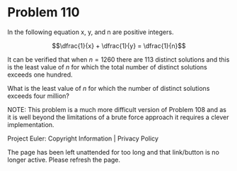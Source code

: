 #   Problem 110

   In the following equation x, y, and n are positive integers.

   $$\dfrac{1}{x} + \dfrac{1}{y} = \dfrac{1}{n}$$

   It can be verified that when $n = 1260$ there are 113 distinct solutions
   and this is the least value of $n$ for which the total number of distinct
   solutions exceeds one hundred.

   What is the least value of $n$ for which the number of distinct solutions
   exceeds four million?

   NOTE: This problem is a much more difficult version of Problem 108 and as
   it is well beyond the limitations of a brute force approach it requires a
   clever implementation.

   Project Euler: Copyright Information | Privacy Policy

   The page has been left unattended for too long and that link/button is no
   longer active. Please refresh the page.
